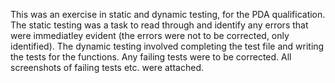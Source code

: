 This was an exercise in static and dynamic testing, for the PDA qualification. The static testing was a task to read through and identify any errors that were immediatley evident (the errors were not to be corrected, only identified). The dynamic testing involved completing the test file and writing the tests for the functions. Any failing tests were to be corrected. All screenshots of failing tests etc. were attached. 
